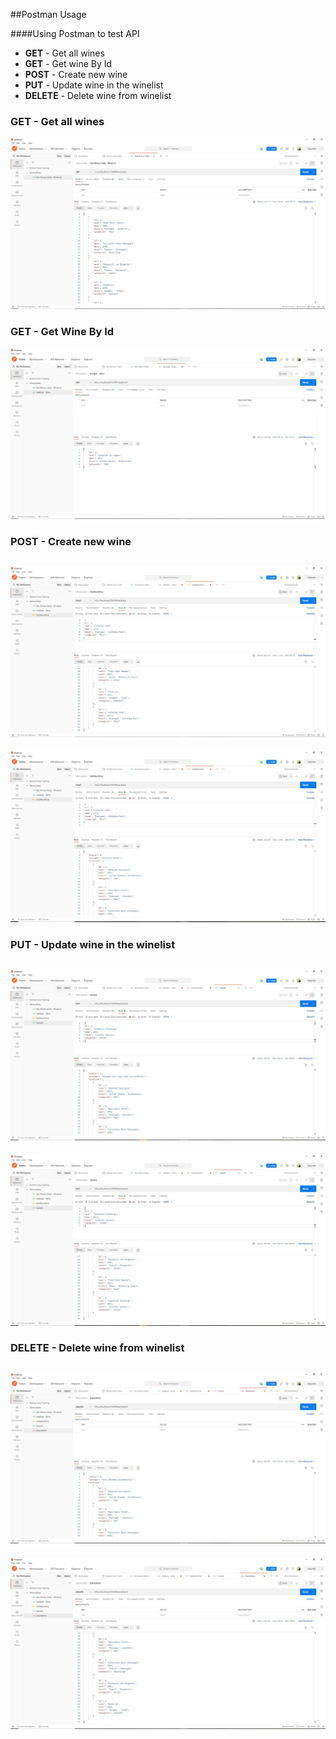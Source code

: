 ##Postman Usage



####Using Postman to test API
- **GET** - Get all wines 
- **GET** - Get wine By Id
- **POST** - Create new wine
- **PUT** - Update wine in the  winelist
- **DELETE** - Delete wine from winelist


### GET - Get all wines 
![plot](img/GetWineList.JPG)

### GET - Get Wine By Id
![plot](img/GetWineByID.JPG)

### POST - Create new wine
![plot](img/PostAddNewWineAdded.JPG)
-------------------------------------
![plot](img/PostAddNewWine.JPG)

### PUT - Update wine in the winelist
![plot](img/PutChangeWine.JPG)
-------------------------------------
![plot](img/PutChangeWineList.JPG)

### DELETE - Delete wine from winelist
![plot](img/DeleteWine.JPG)
-------------------------------------
![plot](img/DeleteWineList.JPG)
